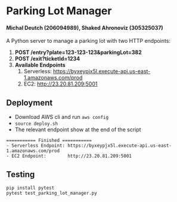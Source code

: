 # Parking Lot Manager

#### Michal Deutch (206094989), Shaked Ahronoviz (305325037)

A Python server to manage a parking lot with two HTTP endpoints:
1. **POST /entry?plate=123-123-123&parkingLot=382**
2. **POST /exit?ticketId=1234**
3. **Available Endpoints**
   1. Serverless: https://byxeypjx5l.execute-api.us-east-1.amazonaws.com/prod
   2. EC2: http://23.20.81.209:5001


## Deployment

- Download AWS cli and run `aws config`
- `source deploy.sh`
- The relevant endpoint show at the end of the script

````
=========== Finished ===========
- Serverless Endpoint: https://byxeypjx5l.execute-api.us-east-1.amazonaws.com/prod
- EC2 Endpoint:        http://23.20.81.209:5001
````

## Testing

```
pip install pytest
pytest test_parking_lot_manager.py
```
